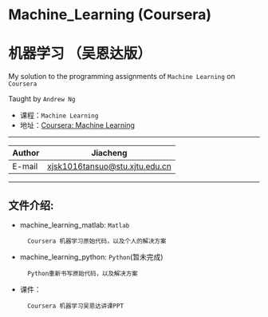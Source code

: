 # Machine_Learning (Coursera)
# 机器学习 （吴恩达版）

My solution to the programming assignments of `Machine Learning` on `Coursera`

Taught by `Andrew Ng`

* 课程：`Machine Learning`
* 地址：[Coursera: Machine Learning](https://www.coursera.org/learn/machine-learning/home/welcome)

****

|Author|Jiacheng|
|---|---
|E-mail|xjsk1016tansuo@stu.xjtu.edu.cn

****

## 文件介绍: 

* machine_learning_matlab: `Matlab`

        Coursera 机器学习原始代码，以及个人的解决方案
    


* machine_learning_python:  `Python`(暂未完成)

        Python重新书写原始代码，以及解决方案
    


* 课件：

        Coursera 机器学习吴恩达讲课PPT

